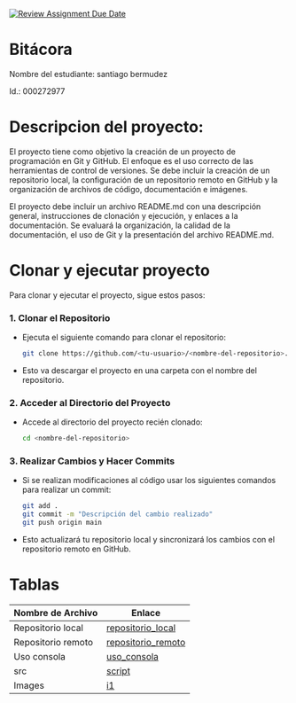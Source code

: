 [![Review Assignment Due Date](https://classroom.github.com/assets/deadline-readme-button-22041afd0340ce965d47ae6ef1cefeee28c7c493a6346c4f15d667ab976d596c.svg)](https://classroom.github.com/a/_svqiCDi)
# Bitácora
Nombre del estudiante: santiago bermudez 

Id.: 000272977

# Descripcion del proyecto: 
El proyecto tiene como objetivo la creación de un proyecto de programación en Git y GitHub. El enfoque es  el uso correcto de las herramientas de control de versiones. Se debe incluir la creación de un repositorio local, la configuración de un repositorio remoto en GitHub y la organización de archivos de código, documentación e imágenes.

El proyecto debe incluir un archivo README.md con una descripción general, instrucciones de clonación y ejecución, y enlaces a la documentación. Se evaluará la organización, la calidad de la documentación, el uso de Git y la presentación del archivo README.md.

# Clonar y ejecutar proyecto 
Para clonar y ejecutar el proyecto, sigue estos pasos:

### 1. Clonar el Repositorio
  
   - Ejecuta el siguiente comando para clonar el repositorio:
     ```bash
     git clone https://github.com/<tu-usuario>/<nombre-del-repositorio>.git
     ```
   - Esto va descargar el proyecto en una carpeta con el nombre del repositorio.

### 2. Acceder al Directorio del Proyecto
   - Accede al directorio del proyecto recién clonado:
     ```bash
     cd <nombre-del-repositorio>
     ```

### 3. Realizar Cambios y Hacer Commits
   - Si se realizan modificaciones al código usar los siguientes comandos para realizar un commit:
     ```bash
     git add .
     git commit -m "Descripción del cambio realizado"
     git push origin main
     ```
   - Esto actualizará tu repositorio local y sincronizará los cambios con el repositorio remoto en GitHub.

# Tablas 

|   Nombre de Archivo    |   Enlace     |
|--------------|--------------|
| Repositorio local| [repositorio_local](./docs/repositorio_local.md) |
| Repositorio remoto | [repositorio_remoto](./docs/repositorio_remoto.md) |
| Uso consola| [uso_consola](./docs/uso_consola.md) |
| src | [script](./src/script.C) |
| Images | [i1](./images/i1.png) |

